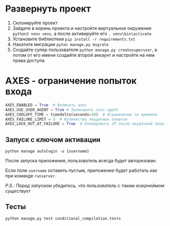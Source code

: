 <h1>Развернуть проект</h1>

1. Склонируйте проект 
2. Зайдите в корень проекта и настройте виртуальное окружение `python3 venv venv`, а после активируйте его `. venv\bin\activate`
3. Установите библиотеки `pip install -r requirements.txt`
4. Накатите миграции `pyton manage.py migrate`
5. Создайте супер пользователя `python manage.py createsuperuser`, а потом от его имени создайте второй аккаунт и настройте на нем права доступа

<h1>AXES - ограничение попыток входа</h1>

```python
AXES_ENABLED = True  # Включить axes
AXES_USE_USER_AGENT = True # Записывать user-agent
AXES_COOLOFF_TIME = timedelta(seconds=10)  # Ограничение по времени
AXES_FAILURE_LIMIT = 3  # Количество неудачных попыток
AXES_LOCK_OUT_AT_FAILURE = True  # Блокировать IP после неудачной попытки входа
```

<h2>Запуск с ключом активации</h2>

`python manage autologin -u {username}`

После запуска приложения, пользователь всегда будет авторизован.

Если поле `username` оставить пустым, приложение будет работать как при команде `runserver`.

<i>P.S.: Перед запуском убедитесь, что пользователь с таким юзернеймом существует</i>

<h2>Тесты</h2>

`python manage.py test conditional_сompilation.tests`

